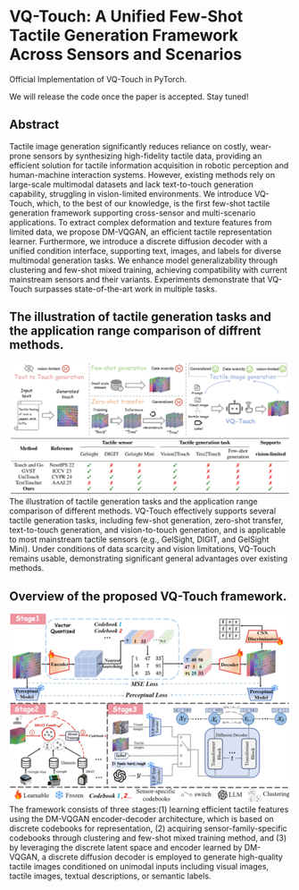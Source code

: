 # VQ-Touch: A Unified Few-Shot Tactile Generation Framework Across Sensors and Scenarios

Official Implementation of VQ-Touch in PyTorch.

We will release the code once the paper is accepted. Stay tuned!

## Abstract
Tactile image generation significantly reduces reliance on costly, wear-prone sensors by synthesizing high-fidelity tactile data, providing an efficient solution for tactile information acquisition in robotic perception and human-machine interaction systems. However, existing methods rely on large-scale multimodal datasets and lack text-to-touch generation capability, struggling in vision-limited environments. We introduce VQ-Touch, which, to the best of our knowledge, is the first few-shot tactile generation framework supporting cross-sensor and multi-scenario applications. To extract complex deformation and texture features from limited data, we propose DM-VQGAN, an efficient tactile representation learner. Furthermore, we introduce a discrete diffusion decoder with a unified condition interface, supporting text, images, and labels for diverse multimodal generation tasks. We enhance model generalizability through clustering and few-shot mixed training, achieving compatibility with current mainstream sensors and their variants. Experiments demonstrate that VQ-Touch surpasses state-of-the-art work in multiple tasks.

## The illustration of tactile generation tasks and the application range comparison of diffrent methods.
![](Tasks.png)
The illustration of tactile generation tasks and the application range comparison of different methods. VQ-Touch effectively supports several tactile generation tasks, including few-shot generation, zero-shot transfer, text-to-touch generation, and vision-to-touch generation, and is applicable to most mainstream tactile sensors (e.g., GelSight, DIGIT, and GelSight Mini). Under conditions of data scarcity and vision limitations, VQ-Touch remains usable, demonstrating significant general advantages over existing methods.

## Overview of the proposed VQ-Touch framework.
![](pipline.png)
The framework consists of three stages:(1) learning efficient tactile features using the DM-VQGAN encoder-decoder architecture, which is based on discrete codebooks for representation, (2) acquiring sensor-family-specific codebooks through clustering and few-shot mixed training method, and (3) by leveraging the discrete latent space and encoder learned by DM-VQGAN, a discrete diffusion decoder is employed to generate high-quality tactile images conditioned on unimodal inputs including visual images, tactile images, textual descriptions, or semantic labels.

